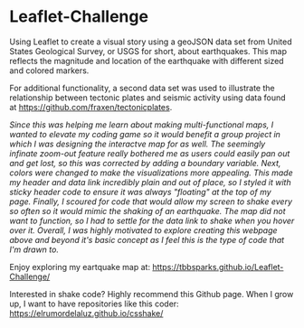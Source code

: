 # Leaflet-Challenge

Using Leaflet to create a visual story using a geoJSON data set from United States Geological Survey, or USGS for short, about earthquakes.  This map reflects the magnitude and location of the earthquake with different sized and colored markers.

For additional functionality, a second data set was used to illustrate the relationship between tectonic plates and seismic activity using data found at https://github.com/fraxen/tectonicplates.

*Since this was helping me learn about making multi-functional maps, I wanted to elevate my coding game so it would benefit a group project in which I was designing the interactve map for as well.  The seemingly infinate zoom-out feature really bothered me as users could easily pan out and get lost, so this was corrected by adding a boundary variable.  Next, colors were changed to make the visualizations more appealing.  This made my header and data link incredibly plain and out of place, so I styled it with sticky header code to ensure it was always "floating" at the top of my page.  Finally, I scoured for code that would allow my screen to shake every so often so it would mimic the shaking of an earthquake.  The map did not want to function, so I had to settle for the data link to shake when you hover over it.  Overall, I was highly motivated to explore creating this webpage above and beyond it's basic concept as I feel this is the type of code that I'm drawn to.*  

Enjoy exploring my eartquake map at: https://tbbsparks.github.io/Leaflet-Challenge/

Interested in shake code?  Highly recommend this Github page.  When I grow up, I want to have repositories like this coder: https://elrumordelaluz.github.io/csshake/
